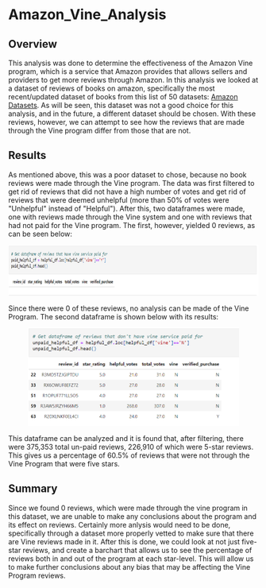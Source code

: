 # Amazon_Vine_Analysis
## Overview
This analysis was done to determine the effectiveness of the Amazon Vine program, which is a service that Amazon provides that allows sellers and providers to get more reviews through Amazon. In this analysis we looked at a dataset of reviews of books on amazon, specifically the most recent/updated dataset of books from this list of 50 datasets: [Amazon Datasets](https://s3.amazonaws.com/amazon-reviews-pds/tsv/index.txt). As will be seen, this dataset was not a good choice for this analysis, and in the future, a different dataset should be chosen. With these reviews, however, we can attempt to see how the reviews that are made through the Vine program differ from those that are not.

## Results
As mentioned above, this was a poor dataset to chose, because no book reviews were made through the Vine program. The data was first filtered to get rid of reviews that did not have a high number of votes and get rid of reviews that were deemed unhelpful (more than 50% of votes were "Unhelpful" instead of "Helpful"). After this, two dataframes were made, one with reviews made through the Vine system and one with reviews that had not paid for the Vine program. The first, however, yielded 0 reviews, as can be seen below:
<p align="center">
<img src="https://github.com/bchillman/Amazon_Vine_Analysis/blob/main/Images/paid_dataframe.png" width="809" height="102">
</p>
Since there were 0 of these reviews, no analysis can be made of the Vine Program. The second dataframe is shown below with its results:
<p align="center">
<img src="https://github.com/bchillman/Amazon_Vine_Analysis/blob/main/Images/unpaid_dataframe.png" width="426" height="197">
</p>
This dataframe can be analyzed and it is found that, after filtering, there were 375,353 total un-paid reviews, 226,910 of which were 5-star reviews. This gives us a percentage of 60.5% of reviews that were not through the Vine Program that were five stars.

## Summary
Since we found 0 reviews, which were made through the vine program in this dataset, we are unable to make any conclusions about the program and its effect on reviews. Certainly more anlysis would need to be done, specifically through a dataset more properly vetted to make sure that there are Vine reviews made in it. After this is done, we could look at not just five-star reviews, and create a barchart that allows us to see the percentage of reviews both in and out of the program at each star-level. This will allow us to make further conclusions about any bias that may be affecting the Vine Program reviews.
